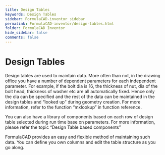 ```yaml
---
title: Design Tables
keywords: Design Tables
sidebar: FormulaCAD-inventor_sidebar
permalink: FormulaCAD-inventor/design-tables.html
folder: FormulaCAD Inventor
hide_sidebar: false
comments: false
---
```



# Design Tables



Design tables are used to maintain data. More often than not, in the drawing office you have a number of dependent parameters for each independent parameter. For example, if the bolt dia is 16, the thickness of nut, dia of the bolt head, thickness of washer etc are all automatically fixed. Hence only the dia can be specified and the rest of the data can be maintained in the design tables and “looked up” during geometry creation.  For more information, refer to the function “mxlookup” in function reference.

You can also have a library of components based on each row of design table selected during run time base on parameters. For more information, please refer the topic “Design Table based components”

FormulaCAD provides an easy and flexible method of maintaining such data. You can define you own columns and edit the table structure as you go along.

